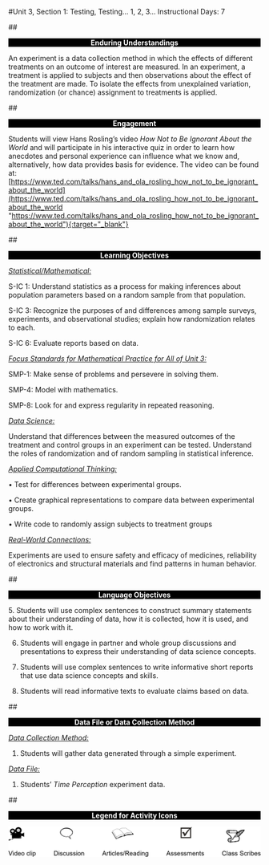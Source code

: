 #Unit 3, Section 1: Testing, Testing… 1, 2, 3…
Instructional Days: 7

##<p style="background: black; color: white; text-align: center;">**Enduring Understandings**</p>
An experiment is a data collection method in which the effects of different treatments on an outcome of
interest are measured. In an experiment, a treatment is applied to subjects and then observations about
the effect of the treatment are made. To isolate the effects from unexplained variation, randomization (or
chance) assignment to treatments is applied.

##<p style="background: black; color: white; text-align: center;">**Engagement**</p>
Students will view Hans Rosling’s video *How Not to Be Ignorant About the World* and will participate in his
interactive quiz in order to learn how anecdotes and personal experience can influence what we know
and, alternatively, how data provides basis for evidence. The video can be found at:
[https://www.ted.com/talks/hans_and_ola_rosling_how_not_to_be_ignorant_about_the_world](https://www.ted.com/talks/hans_and_ola_rosling_how_not_to_be_ignorant_about_the_world "https://www.ted.com/talks/hans_and_ola_rosling_how_not_to_be_ignorant_about_the_world"){:target="_blank"}

##<p style="background: black; color: white; text-align: center;">**Learning Objectives**</p>
<ins>*Statistical/Mathematical:*</ins>

S-IC 1: Understand statistics as a process for making inferences about population parameters based on
a random sample from that population.

S-IC 3: Recognize the purposes of and differences among sample surveys, experiments, and
observational studies; explain how randomization relates to each.

S-IC 6: Evaluate reports based on data.

<ins>*Focus Standards for Mathematical Practice for All of Unit 3:*</ins>

SMP-1: Make sense of problems and persevere in solving them.

SMP-4: Model with mathematics.

SMP-8: Look for and express regularity in repeated reasoning.

<ins>*Data Science:*</ins>

Understand that differences between the measured outcomes of the treatment and control groups in an
experiment can be tested. Understand the roles of randomization and of random sampling in statistical
inference.

<ins>*Applied Computational Thinking:*</ins>

• Test for differences between experimental groups.

• Create graphical representations to compare data between experimental groups.

• Write code to randomly assign subjects to treatment groups

<ins>*Real-World Connections:*</ins>

Experiments are used to ensure safety and efficacy of medicines, reliability of electronics and structural
materials and find patterns in human behavior.

##<p style="background: black; color: white; text-align: center;">**Language Objectives**</p>
5. Students will use complex sentences to construct summary statements about their understanding
of data, how it is collected, how it is used, and how to work with it.

6. Students will engage in partner and whole group discussions and presentations to express their
understanding of data science concepts.

7. Students will use complex sentences to write informative short reports that use data science
concepts and skills.

8. Students will read informative texts to evaluate claims based on data.

##<p style="background: black; color: white; text-align: center;">**Data File or Data Collection Method**</p>

<ins>*Data Collection Method:*</ins>

1. Students will gather data generated through a simple experiment.

<ins>*Data File:*</ins>

1. Students’ *Time Perception* experiment data.

##<p style="background: black; color: white; text-align: center;">**Legend for Activity Icons**</p>
![legend](../img/legend.png)